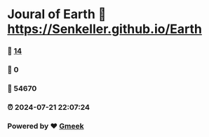# Joural of Earth :link: https://Senkeller.github.io/Earth 
### :page_facing_up: [14](https://Senkeller.github.io/Earth/tag.html) 
### :speech_balloon: 0 
### :hibiscus: 54670 
### :alarm_clock: 2024-07-21 22:07:24 
### Powered by :heart: [Gmeek](https://github.com/Meekdai/Gmeek)
